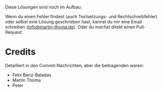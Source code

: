 Diese Lösungen sind noch im Aufbau.

Wenn du einen Fehler findest (auch Textsetzungs- und Rechtschreibfehler) 
oder selbst eine Lösung geschrieben hast, kannst du mir eine Email
schreiben (info@martin-thoma.de). Oder du machst direkt einen Pull-Request.

Credits
=======
Detailliert in den Commit-Nachrichten, aber die beitragenden waren:

* Felix Benz-Baladas
* Martin Thoma
* Peter
